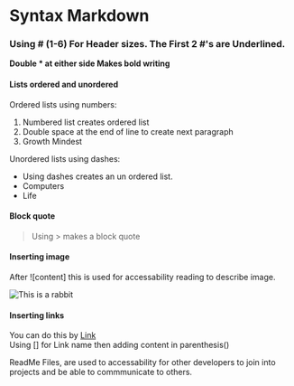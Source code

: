 # Syntax Markdown

### Using # (1-6) For Header sizes. The First 2 #'s are Underlined.

**Double * at either side Makes bold writing**

#### Lists ordered and unordered  

Ordered lists using numbers:

1. Numbered list creates ordered list
2. Double space at the end of line to create next paragraph
3. Growth Mindest

Unordered lists using dashes:  

- Using dashes creates an un ordered list.
- Computers
- Life

#### Block quote

> Using > makes a block quote

#### Inserting image

After ![content] this is used for accessability reading to describe image.

![This is a rabbit](https://images.unsplash.com/photo-1679238757336-a001691abb5d?ixlib=rb-4.0.3&ixid=MnwxMjA3fDB8MHxlZGl0b3JpYWwtZmVlZHwxNHx8fGVufDB8fHx8&auto=format&fit=crop&w=500&q=60)

#### Inserting links

You can do this by [Link](https://unsplash.com/)  
Using [] for Link name then adding content in parenthesis()  

ReadMe Files, are used to accessability for other developers to join into projects and be able to commmunicate to others.
